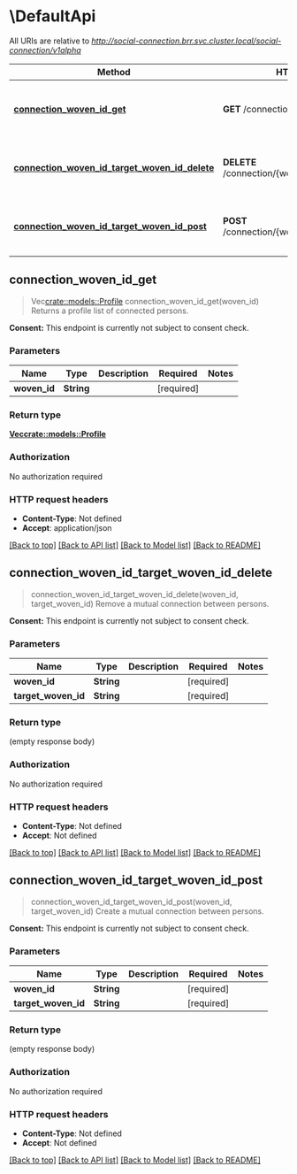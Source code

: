 # \DefaultApi

All URIs are relative to *http://social-connection.brr.svc.cluster.local/social-connection/v1alpha*

Method | HTTP request | Description
------------- | ------------- | -------------
[**connection_woven_id_get**](DefaultApi.md#connection_woven_id_get) | **GET** /connection/{wovenId} | Returns a profile list of connected persons.
[**connection_woven_id_target_woven_id_delete**](DefaultApi.md#connection_woven_id_target_woven_id_delete) | **DELETE** /connection/{wovenId}/{targetWovenId} | Remove a mutual connection between persons.
[**connection_woven_id_target_woven_id_post**](DefaultApi.md#connection_woven_id_target_woven_id_post) | **POST** /connection/{wovenId}/{targetWovenId} | Create a mutual connection between persons.



## connection_woven_id_get

> Vec<crate::models::Profile> connection_woven_id_get(woven_id)
Returns a profile list of connected persons.

**Consent:** This endpoint is currently not subject to consent check. 

### Parameters


Name | Type | Description  | Required | Notes
------------- | ------------- | ------------- | ------------- | -------------
**woven_id** | **String** |  | [required] |

### Return type

[**Vec<crate::models::Profile>**](Profile.md)

### Authorization

No authorization required

### HTTP request headers

- **Content-Type**: Not defined
- **Accept**: application/json

[[Back to top]](#) [[Back to API list]](../README.md#documentation-for-api-endpoints) [[Back to Model list]](../README.md#documentation-for-models) [[Back to README]](../README.md)


## connection_woven_id_target_woven_id_delete

> connection_woven_id_target_woven_id_delete(woven_id, target_woven_id)
Remove a mutual connection between persons.

**Consent:** This endpoint is currently not subject to consent check. 

### Parameters


Name | Type | Description  | Required | Notes
------------- | ------------- | ------------- | ------------- | -------------
**woven_id** | **String** |  | [required] |
**target_woven_id** | **String** |  | [required] |

### Return type

 (empty response body)

### Authorization

No authorization required

### HTTP request headers

- **Content-Type**: Not defined
- **Accept**: Not defined

[[Back to top]](#) [[Back to API list]](../README.md#documentation-for-api-endpoints) [[Back to Model list]](../README.md#documentation-for-models) [[Back to README]](../README.md)


## connection_woven_id_target_woven_id_post

> connection_woven_id_target_woven_id_post(woven_id, target_woven_id)
Create a mutual connection between persons.

**Consent:** This endpoint is currently not subject to consent check. 

### Parameters


Name | Type | Description  | Required | Notes
------------- | ------------- | ------------- | ------------- | -------------
**woven_id** | **String** |  | [required] |
**target_woven_id** | **String** |  | [required] |

### Return type

 (empty response body)

### Authorization

No authorization required

### HTTP request headers

- **Content-Type**: Not defined
- **Accept**: Not defined

[[Back to top]](#) [[Back to API list]](../README.md#documentation-for-api-endpoints) [[Back to Model list]](../README.md#documentation-for-models) [[Back to README]](../README.md)

